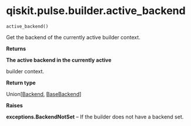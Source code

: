 # qiskit.pulse.builder.active\_backend

<span id="undefined" />

`active_backend()`

Get the backend of the currently active builder context.

**Returns**

**The active backend in the currently active**

builder context.

**Return type**

Union\[[Backend](qiskit.providers.Backend#qiskit.providers.Backend "qiskit.providers.Backend"), [BaseBackend](qiskit.providers.BaseBackend#qiskit.providers.BaseBackend "qiskit.providers.BaseBackend")]

**Raises**

**exceptions.BackendNotSet** – If the builder does not have a backend set.

